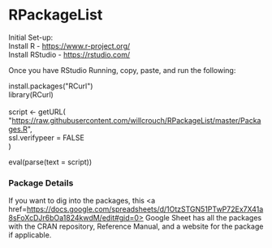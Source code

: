 # RPackageList

Initial Set-up: <br/>
Install R - https://www.r-project.org/  <br/>
Install RStudio - https://rstudio.com/  <br/>

Once you have RStudio Running, copy, paste, and run the following: <br/>

install.packages("RCurl")  <br/>
library(RCurl)  <br/>
<br/>
script <- getURL(  <br/>
  "https://raw.githubusercontent.com/willcrouch/RPackageList/master/Packages.R",  <br/>
  ssl.verifypeer = FALSE  <br/>
)  <br/>

eval(parse(text = script))  <br/>

### Package Details
If you want to dig into the packages, this <a href=https://docs.google.com/spreadsheets/d/1OtzSTGN51PTwP72Ex7X41a8sFoXcDJr6bOa1824kwdM/edit#gid=0> Google Sheet </a> has all the packages with the CRAN repository, Reference Manual, and a website for the package if applicable.
